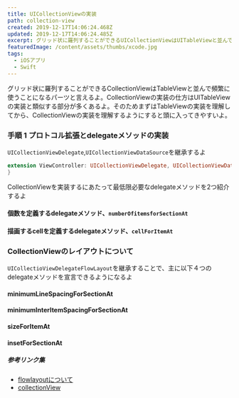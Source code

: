 ```yaml
---
title: UICollectionViewの実装
path: collection-view
created: 2019-12-17T14:06:24.468Z
updated: 2019-12-17T14:06:24.485Z
excerpt: グリッド状に羅列することができるUICollectionViewはUITableViewと並んで頻繁に使うことになるパーツだよ。抑えておこう
featuredImage: /content/assets/thumbs/xcode.jpg
tags:
  - iOSアプリ
  - Swift
---
```


グリッド状に羅列することができるCollectionViewはTableViewと並んで頻繁に使うことになるパーツと言えるよ。CollectionViewの実装の仕方はUITableViewの実装と類似する部分が多くあるよ。そのためまずはTableViewの実装を理解してから、CollectionViewの実装を理解するようにすると頭に入ってきやすいよ。

### 手順 1  プロトコル拡張とdelegateメソッドの実装
`UICollectionViewDelegate`,`UICollectionViewDataSource`を継承するよ
```swift
extension ViewController: UICollectionViewDelegate, UICollectionViewDataSource {
}
```
CollectionViewを実装するにあたって最低限必要なdelegateメソッドを2つ紹介するよ
#### 個数を定義するdelegateメソッド、`numberOfitemsforSectionAt`
#### 描画するcellを定義するdelegateメソッド、`cellForItemAt`
### CollectionViewのレイアウトについて
`UICollectioViewDelegateFlowLayout`を継承することで、主に以下４つのdelegateメソッドを宣言できるようになるよ
#### minimumLineSpacingForSectionAt
#### minimumInterItemSpacingForSectionAt
#### sizeForItemAt
#### insetForSectionAt

##### 参考リンク集
- [flowlayoutについて](https://techlife.cookpad.com/entry/2017/06/29/190000)
- [collectionView](https://qiita.com/takehilo/items/f7130693f5943c126f7e)
